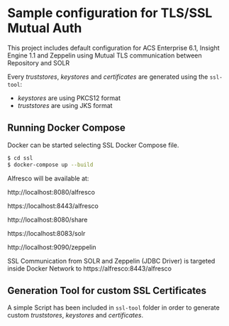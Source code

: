 # Sample configuration for TLS/SSL Mutual Auth

This project includes default configuration for ACS Enterprise 6.1, Insight Engine 1.1 and Zeppelin using Mutual TLS communication between Repository and SOLR

Every *truststores*, *keystores* and *certificates* are generated using the `ssl-tool`:

* *keystores* are using PKCS12 format
* *truststores* are using JKS format


## Running Docker Compose

Docker can be started selecting SSL Docker Compose file.

```bash
$ cd ssl
$ docker-compose up --build
```

Alfresco will be available at:

http://localhost:8080/alfresco

https://localhost:8443/alfresco

http://localhost:8080/share

https://localhost:8083/solr

http://localhost:9090/zeppelin

SSL Communication from SOLR and Zeppelin (JDBC Driver) is targeted inside Docker Network to https://alfresco:8443/alfresco

## Generation Tool for custom SSL Certificates

A simple Script has been included in `ssl-tool` folder in order to generate custom *truststores*, *keystores* and *certificates*.
